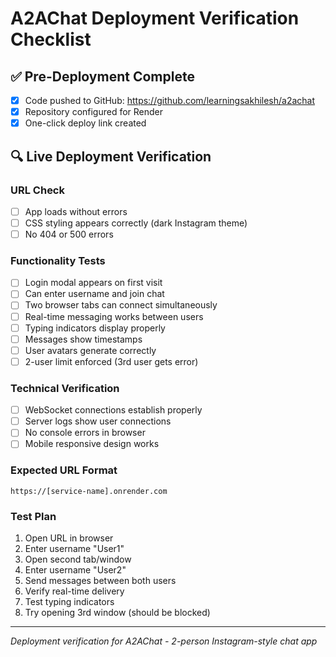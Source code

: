 # A2AChat Deployment Verification Checklist

## ✅ Pre-Deployment Complete
- [x] Code pushed to GitHub: https://github.com/learningsakhilesh/a2achat
- [x] Repository configured for Render
- [x] One-click deploy link created

## 🔍 Live Deployment Verification

### URL Check
- [ ] App loads without errors
- [ ] CSS styling appears correctly (dark Instagram theme)
- [ ] No 404 or 500 errors

### Functionality Tests
- [ ] Login modal appears on first visit
- [ ] Can enter username and join chat
- [ ] Two browser tabs can connect simultaneously
- [ ] Real-time messaging works between users
- [ ] Typing indicators display properly
- [ ] Messages show timestamps
- [ ] User avatars generate correctly
- [ ] 2-user limit enforced (3rd user gets error)

### Technical Verification
- [ ] WebSocket connections establish properly
- [ ] Server logs show user connections
- [ ] No console errors in browser
- [ ] Mobile responsive design works

### Expected URL Format
`https://[service-name].onrender.com`

### Test Plan
1. Open URL in browser
2. Enter username "User1"
3. Open second tab/window
4. Enter username "User2"
5. Send messages between both users
6. Verify real-time delivery
7. Test typing indicators
8. Try opening 3rd window (should be blocked)

---
*Deployment verification for A2AChat - 2-person Instagram-style chat app*